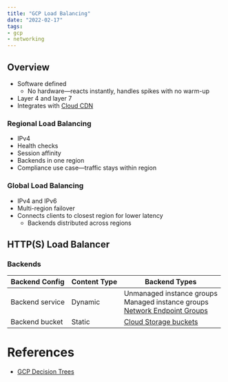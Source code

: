 ```yaml
---
title: "GCP Load Balancing"
date: "2022-02-17"
tags:
- gcp
- networking
---
```


## Overview

- Software defined
	- No hardware—reacts instantly, handles spikes with no warm-up
- Layer 4 and layer 7
- Integrates with [Cloud CDN](notes/GCP%20Cloud%20CDN.md)

### Regional Load Balancing

- IPv4
- Health checks
- Session affinity
- Backends in one region
- Compliance use case—traffic stays within region

### Global Load Balancing

- IPv4 and IPv6
- Multi-region failover
- Connects clients to closest region for lower latency
	- Backends distributed across regions

## HTTP(S) Load Balancer

### Backends

| Backend Config  | Content Type | Backend Types                                                                                                                 |
| --------------- | ------------ | ----------------------------------------------------------------------------------------------------------------------------- |
| Backend service | Dynamic      | Unmanaged instance groups<br>Managed instance groups<br>[Network Endpoint Groups](notes/GCP%20Network%20Endpoint%20Groups.md) |
| Backend bucket  | Static       | [Cloud Storage buckets](notes/GCP%20Cloud%20Storage.md)                                                                       |

# References

- [GCP Decision Trees](notes/moc/GCP%20Decision%20Trees.md)
